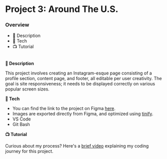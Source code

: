 # Project 3: Around The U.S.

### Overview  

- 📝 Description
- 🤖 Tech
- 📺 Tutorial
  
</br>**📝 Description**
   
This project involves creating an Instagram-esque page consisting of a profile section, content page, and footer, all editable per user creativity. The goal is site responsiveness; it needs to be displayed correctly on various popular screen sizes. 
  
**🤖 Tech**  
  
- You can find the link to the project on Figma [here](https://www.figma.com/file/ii4xxsJ0ghevUOcssTlHZv/Sprint-3%3A-Around-the-US?node-id=0%3A1).
- Images are exported directly from Figma, and optimized using [tinify](https://tinypng.com/). 
- VS Code
- Git Bash

**📺 Tutorial**

Curious about my process? Here's a [brief video](site.com) explaining my coding journey for this project. 
